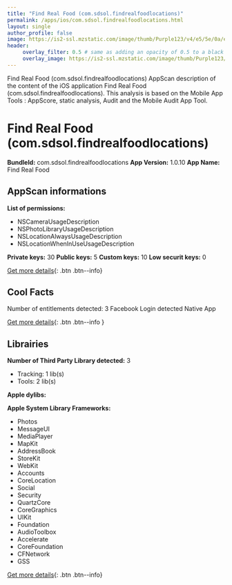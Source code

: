 ```yaml
---
title: "Find Real Food (com.sdsol.findrealfoodlocations)"
permalink: /apps/ios/com.sdsol.findrealfoodlocations.html
layout: single
author_profile: false
image: https://is2-ssl.mzstatic.com/image/thumb/Purple123/v4/e5/5e/0a/e55e0a29-1a75-53dc-91b7-ddae901d3ca3/AppIcon-1x_U007emarketing-0-7-0-85-220.png/512x512bb.jpg
header: 
     overlay_filter: 0.5 # same as adding an opacity of 0.5 to a black background
     overlay_image: https://is2-ssl.mzstatic.com/image/thumb/Purple123/v4/e5/5e/0a/e55e0a29-1a75-53dc-91b7-ddae901d3ca3/AppIcon-1x_U007emarketing-0-7-0-85-220.png/512x512bb.jpg
---
```

Find Real Food (com.sdsol.findrealfoodlocations) AppScan description of the content of the iOS application Find Real Food (com.sdsol.findrealfoodlocations). This analysis is based on the Mobile App Tools : AppScore, static analysis, Audit and the Mobile Audit App Tool.

# Find Real Food (com.sdsol.findrealfoodlocations)

**BundleId:** com.sdsol.findrealfoodlocations
**App Version:** 1.0.10
**App Name:** Find Real Food


## AppScan informations 

**List of permissions:** 
- NSCameraUsageDescription
- NSPhotoLibraryUsageDescription
- NSLocationAlwaysUsageDescription
- NSLocationWhenInUseUsageDescription
  
  
**Private keys:** 30
**Public keys:** 5
**Custom keys:** 10
**Low securit keys:** 0
  
[Get more details](/pricing.html){: .btn .btn--info}

## Cool Facts

Number of entitlements detected: 3
Facebook Login detected
Native App
  
[Get more details](/pricing.html){: .btn .btn--info }

## Librairies 
**Number of Third Party Library detected:** 3
- Tracking: 1 lib(s)
- Tools: 2 lib(s)


**Apple dylibs:**


**Apple System Library Frameworks:**
- Photos
- MessageUI
- MediaPlayer
- MapKit
- AddressBook
- StoreKit
- WebKit
- Accounts
- CoreLocation
- Social
- Security
- QuartzCore
- CoreGraphics
- UIKit
- Foundation
- AudioToolbox
- Accelerate
- CoreFoundation
- CFNetwork
- GSS


  
[Get more details](/pricing.html){: .btn .btn--info}

